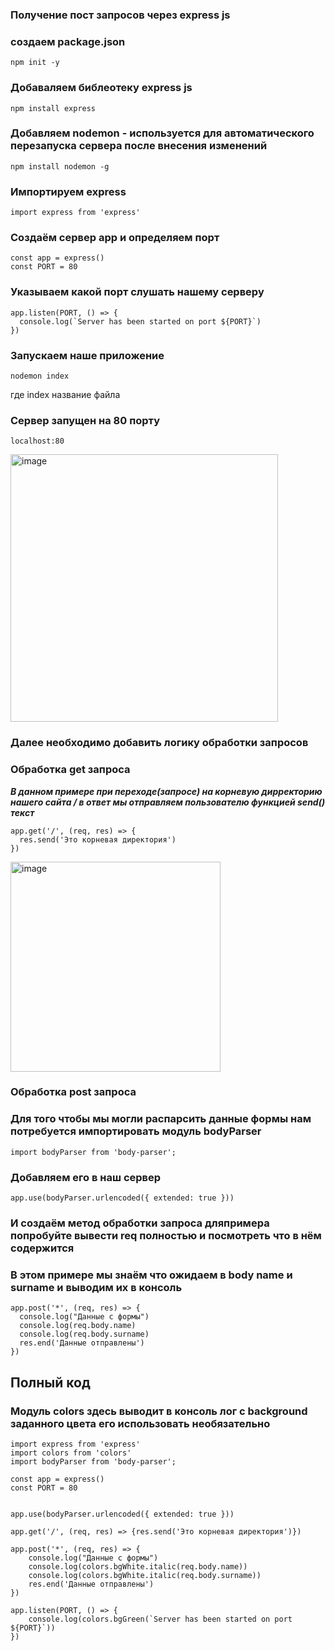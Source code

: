 ### Получение  пост запросов через express js

### создаем  package.json

```
npm init -y
```

### Добаваляем библеотеку express js

```
npm install express
```

### Добавляем nodemon - используется для автоматического перезапуска сервера после внесения  изменений

```
npm install nodemon -g
```

### Импортируем express

```
import express from 'express'
```

### Создаём сервер app и определяем порт

```
const app = express()  
const PORT = 80
```  

### Указываем какой порт слушать нашему серверу

```
app.listen(PORT, () => {
  console.log(`Server has been started on port ${PORT}`)
})
```

### Запускаем наше приложение 

```
nodemon index
```
где index название файла

### Сервер запущен на 80 порту 

```
localhost:80
``` 


<img width="428" alt="image" src="https://github.com/ScherbakovM/receiving_post_request_express_js/assets/109952823/1b2684bd-7c3e-4a4c-b988-b8a0738af80e">


### Далее необходимо добавить логику обработки запросов 

### Обработка get запроса 

___В данном примере при переходе(запросе) на корневую дирректорию нашего сайта / в ответ мы отправляем пользователю функцией send() текст___



```
app.get('/', (req, res) => {
  res.send('Это корневая директория')
})
```



<img width="336" alt="image" src="https://github.com/ScherbakovM/receiving_post_request_express_js/assets/109952823/64f3ae2b-afe3-45b2-b9b5-651096664bd5">


### Обработка post запроса 

### Для того чтобы мы могли распарсить данные формы нам потребуется импортировать модуль bodyParser 

```
import bodyParser from 'body-parser';

```

### Добавляем его в наш сервер 

```
app.use(bodyParser.urlencoded({ extended: true }))
```

### И создаём метод обработки запроса  дляпримера попробуйте вывести req полностью и посмотреть что в нём содержится 
### В этом примере мы знаём что ожидаем в body name и surname и выводим их в консоль

```
app.post('*', (req, res) => {
  console.log("Данные с формы")
  console.log(req.body.name)
  console.log(req.body.surname)
  res.end('Данные отправлены')
})
```

## Полный код

### Модуль  colors  здесь выводит в консоль лог с background заданного цвета его использовать необязательно

```
import express from 'express'
import colors from 'colors'
import bodyParser from 'body-parser';

const app = express()
const PORT = 80


app.use(bodyParser.urlencoded({ extended: true })) 

app.get('/', (req, res) => {res.send('Это корневая директория')})

app.post('*', (req, res) => {
    console.log("Данные с формы")
    console.log(colors.bgWhite.italic(req.body.name))
    console.log(colors.bgWhite.italic(req.body.surname))
    res.end('Данные отправлены')
})

app.listen(PORT, () => {
    console.log(colors.bgGreen(`Server has been started on port ${PORT}`))
})

```

